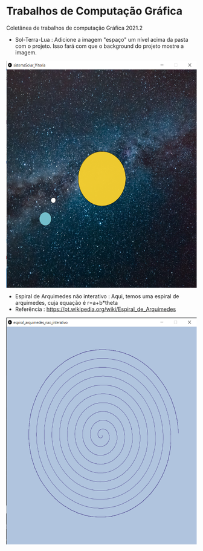 # Trabalhos de Computação Gráfica
Coletânea de trabalhos de computação Gráfica 2021.2
- Sol-Terra-Lua : Adicione a imagem "espaço" um nível acima da pasta com o projeto. Isso fará com que o background do projeto mostre a imagem. 

<img src="https://github.com/viisantos/trabsComputacaoGrafica/blob/main/solTerraLua_funcionando.png" align="center" height="600" width="600">


- Espiral de Arquimedes não interativo : Aqui, temos uma espiral de arquimedes, cuja equação é r=a+b*theta 
- Referência : https://pt.wikipedia.org/wiki/Espiral_de_Arquimedes

<img src="https://github.com/viisantos/trabsComputacaoGrafica/blob/main/espiral_arquimedes1_funcionando.png" align="center" height="600" width="600">
